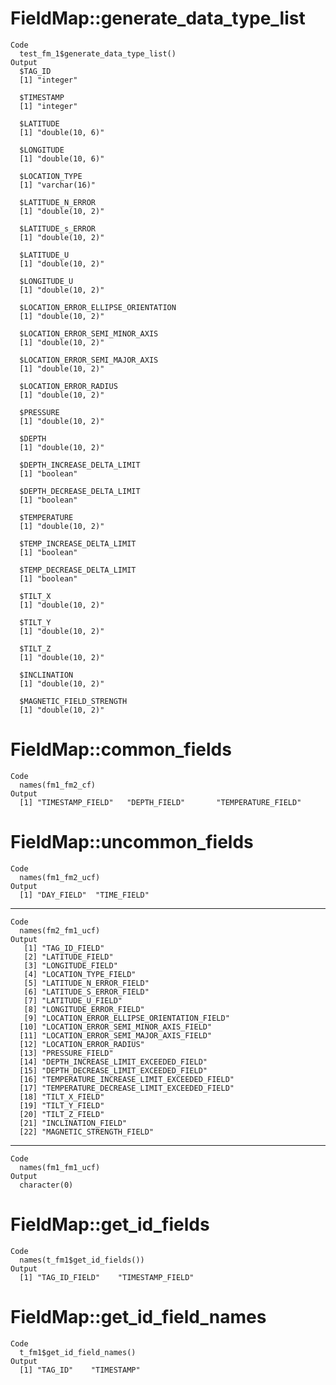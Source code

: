 # FieldMap::generate_data_type_list

    Code
      test_fm_1$generate_data_type_list()
    Output
      $TAG_ID
      [1] "integer"
      
      $TIMESTAMP
      [1] "integer"
      
      $LATITUDE
      [1] "double(10, 6)"
      
      $LONGITUDE
      [1] "double(10, 6)"
      
      $LOCATION_TYPE
      [1] "varchar(16)"
      
      $LATITUDE_N_ERROR
      [1] "double(10, 2)"
      
      $LATITUDE_s_ERROR
      [1] "double(10, 2)"
      
      $LATITUDE_U
      [1] "double(10, 2)"
      
      $LONGITUDE_U
      [1] "double(10, 2)"
      
      $LOCATION_ERROR_ELLIPSE_ORIENTATION
      [1] "double(10, 2)"
      
      $LOCATION_ERROR_SEMI_MINOR_AXIS
      [1] "double(10, 2)"
      
      $LOCATION_ERROR_SEMI_MAJOR_AXIS
      [1] "double(10, 2)"
      
      $LOCATION_ERROR_RADIUS
      [1] "double(10, 2)"
      
      $PRESSURE
      [1] "double(10, 2)"
      
      $DEPTH
      [1] "double(10, 2)"
      
      $DEPTH_INCREASE_DELTA_LIMIT
      [1] "boolean"
      
      $DEPTH_DECREASE_DELTA_LIMIT
      [1] "boolean"
      
      $TEMPERATURE
      [1] "double(10, 2)"
      
      $TEMP_INCREASE_DELTA_LIMIT
      [1] "boolean"
      
      $TEMP_DECREASE_DELTA_LIMIT
      [1] "boolean"
      
      $TILT_X
      [1] "double(10, 2)"
      
      $TILT_Y
      [1] "double(10, 2)"
      
      $TILT_Z
      [1] "double(10, 2)"
      
      $INCLINATION
      [1] "double(10, 2)"
      
      $MAGNETIC_FIELD_STRENGTH
      [1] "double(10, 2)"
      

# FieldMap::common_fields

    Code
      names(fm1_fm2_cf)
    Output
      [1] "TIMESTAMP_FIELD"   "DEPTH_FIELD"       "TEMPERATURE_FIELD"

# FieldMap::uncommon_fields

    Code
      names(fm1_fm2_ucf)
    Output
      [1] "DAY_FIELD"  "TIME_FIELD"

---

    Code
      names(fm2_fm1_ucf)
    Output
       [1] "TAG_ID_FIELD"                             
       [2] "LATITUDE_FIELD"                           
       [3] "LONGITUDE_FIELD"                          
       [4] "LOCATION_TYPE_FIELD"                      
       [5] "LATITUDE_N_ERROR_FIELD"                   
       [6] "LATITUDE_S_ERROR_FIELD"                   
       [7] "LATITUDE_U_FIELD"                         
       [8] "LONGITUDE_ERROR_FIELD"                    
       [9] "LOCATION_ERROR_ELLIPSE_ORIENTATION_FIELD" 
      [10] "LOCATION_ERROR_SEMI_MINOR_AXIS_FIELD"     
      [11] "LOCATION_ERROR_SEMI_MAJOR_AXIS_FIELD"     
      [12] "LOCATION_ERROR_RADIUS"                    
      [13] "PRESSURE_FIELD"                           
      [14] "DEPTH_INCREASE_LIMIT_EXCEEDED_FIELD"      
      [15] "DEPTH_DECREASE_LIMIT_EXCEEDED_FIELD"      
      [16] "TEMPERATURE_INCREASE_LIMIT_EXCEEDED_FIELD"
      [17] "TEMPERATURE_DECREASE_LIMIT_EXCEEDED_FIELD"
      [18] "TILT_X_FIELD"                             
      [19] "TILT_Y_FIELD"                             
      [20] "TILT_Z_FIELD"                             
      [21] "INCLINATION_FIELD"                        
      [22] "MAGNETIC_STRENGTH_FIELD"                  

---

    Code
      names(fm1_fm1_ucf)
    Output
      character(0)

# FieldMap::get_id_fields

    Code
      names(t_fm1$get_id_fields())
    Output
      [1] "TAG_ID_FIELD"    "TIMESTAMP_FIELD"

# FieldMap::get_id_field_names

    Code
      t_fm1$get_id_field_names()
    Output
      [1] "TAG_ID"    "TIMESTAMP"

